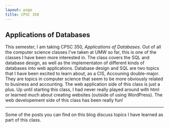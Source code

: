```yaml
---
layout: page
title: CPSC 350
---
```


## Applications of Databases


This semester, I am taking CPSC 350, _Applications of Databases_. Out of all the computer science classes I've taken at UMW so far, this is one of the classes I have been more interested in. The class covers the SQL and database design, as well as the implementaton of different kinds of databases into web applications. Database design and SQL are two topics that I have been excited to learn about, as a CIS, Accouning double-major. They are topics in computer science that seem to be more obviously related to business and accounting. The web application side of this class is just a plus. Up until starting this class, I had never really played around with html or learned much about creating websites (outside of using WordPress). The web developement side of this class has been really fun!

* * *

Some of the posts you can find on this blog discuss topics I have learned as part of this class.
